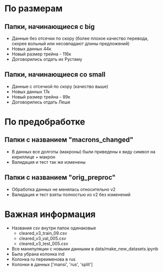 # По размерам

## Папки, начинающиеся с big

- Данные без отсечки по скору (более плохое качество перевода, скорее вольный или несовпадают длины предложений)
- Новых данных 44к
- Новый размер трейна - 116к
- Договорились отдать их Рустаму

## Папки, начинающиеся со small
- Данные с отсечкой по скору (качество выше)
- Новых данных 17к
- Новый размер трейна - 89к
- Договорились отдать Леше

# По предобработке

## Папки с названием "macrons_changed"

- В данных все долготы (макроны) были приведены к виду символ на кириллице + макрон
- Валидация и тест так же изменены

## Папки с названием "orig_preproc"

- Обработка данных не менялась относительно v2
- Валидация и тест взяты полностью из v2 без изменений

# Важная информация

- Названия csv внутри папок одинаковые
  - cleared_v3_train_09.csv
  - cleared_v3_val_005.csv
  - cleared_v3_test_005.csv
- Все манипуляции с новыми данными в data/make_new_datasets.ipynb
- Была убрана колонка ind
- Колонка ru переименова в rus
- Колонки в данных ['mansi', 'rus', 'split']
